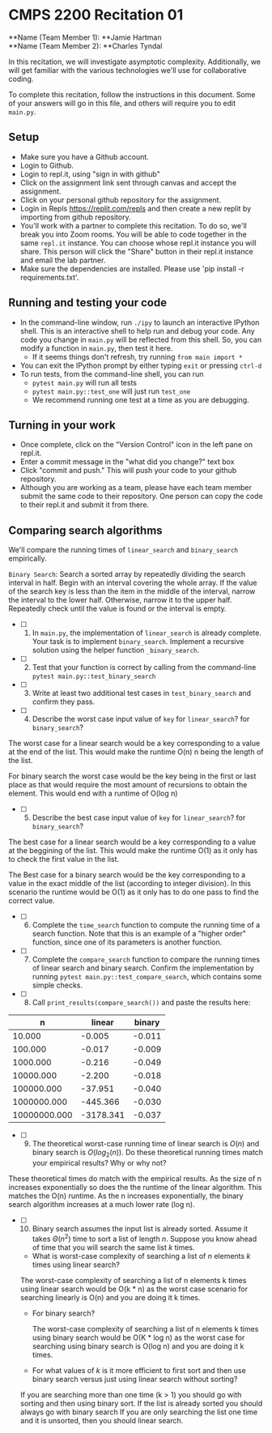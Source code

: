 # CMPS 2200  Recitation 01

**Name (Team Member 1): **Jamie Hartman   
**Name (Team Member 2): **Charles Tyndal

In this recitation, we will investigate asymptotic complexity. Additionally, we will get familiar with the various technologies we'll use for collaborative coding.

To complete this recitation, follow the instructions in this document. Some of your answers will go in this file, and others will require you to edit `main.py`.


## Setup
- Make sure you have a Github account.
- Login to Github.
- Login to repl.it, using "sign in with github"
- Click on the assignment link sent through canvas and accept the assignment. 
- Click on your personal github repository for the assignment.
- Login in Repls https://replit.com/repls and then create a new replit by importing from github repository.
- You'll work with a partner to complete this recitation. To do so, we'll break you into Zoom rooms. You will be able to code together in the same `repl.it` instance. You can choose whose repl.it instance you will share. This person will click the "Share" button in their repl.it instance and email the lab partner.
- Make sure the dependencies are installed. Please use 'pip install -r requirements.txt'.

## Running and testing your code
- In the command-line window, run `./ipy` to launch an interactive IPython shell. This is an interactive shell to help run and debug your code. Any code you change in `main.py` will be reflected from this shell. So, you can modify a function in `main.py`, then test it here.
  + If it seems things don't refresh, try running `from main import *`
- You can exit the IPython prompt by either typing `exit` or pressing `ctrl-d`
- To run tests, from the command-line shell, you can run
  + `pytest main.py` will run all tests
  + `pytest main.py::test_one` will just run `test_one`
  + We recommend running one test at a time as you are debugging.

## Turning in your work

- Once complete, click on the "Version Control" icon in the left pane on repl.it.
- Enter a commit message in the "what did you change?" text box
- Click "commit and push." This will push your code to your github repository.
- Although you are working as a team, please have each team member submit the same code to their repository. One person can copy the code to their repl.it and submit it from there.

## Comparing search algorithms

We'll compare the running times of `linear_search` and `binary_search` empirically.

`Binary Search`: Search a sorted array by repeatedly dividing the search interval in half. Begin with an interval covering the whole array. If the value of the search key is less than the item in the middle of the interval, narrow the interval to the lower half. Otherwise, narrow it to the upper half. Repeatedly check until the value is found or the interval is empty.

- [ ] 1. In `main.py`, the implementation of `linear_search` is already complete. Your task is to implement `binary_search`. Implement a recursive solution using the helper function `_binary_search`. 

- [ ] 2. Test that your function is correct by calling from the command-line `pytest main.py::test_binary_search`

- [ ] 3. Write at least two additional test cases in `test_binary_search` and confirm they pass.

- [ ] 4. Describe the worst case input value of `key` for `linear_search`? for `binary_search`? 

The worst case for a linear search would be a key corresponding to a value at the end of the list.  This would make the runtime O(n) n being the length of the list.   

For binary search the worst case would be the key being in the first or last place as that would require the most amount of recursions to obtain the element.  This would end with a runtime of O(log n)

- [ ] 5. Describe the best case input value of `key` for         `linear_search`? for `binary_search`? 

The best case for a linear search would be a key corresponding to a value at the beggining of the list.  This would make the runtime O(1) as it only has to check the first value in the list.  

The Best case for a binary search would be the key corresponding to a value in the exact middle of the list (according to integer division).  In this scenario the runtime would be O(1) as it only has to do one pass to find the correct value. 


- [ ] 6. Complete the `time_search` function to compute the running time of a search function. Note that this is an example of a "higher order" function, since one of its parameters is another function.

- [ ] 7. Complete the `compare_search` function to compare the running times of linear search and binary search. Confirm the implementation by running `pytest main.py::test_compare_search`, which contains some simple checks.

- [ ] 8. Call `print_results(compare_search())` and paste the results here:

|            n |    linear |   binary |
|--------------|-----------|----------|
|       10.000 |    -0.005 |   -0.011 |
|      100.000 |    -0.017 |   -0.009 |
|     1000.000 |    -0.216 |   -0.049 |
|    10000.000 |    -2.200 |   -0.018 |
|   100000.000 |   -37.951 |   -0.040 |
|  1000000.000 |  -445.366 |   -0.030 |
| 10000000.000 | -3178.341 |   -0.037 |

- [ ] 9. The theoretical worst-case running time of linear search is $O(n)$ and binary search is $O(log_2(n))$. Do these theoretical running times match your empirical results? Why or why not?

These theoretical times do match with the empirical results. As the size of n increases exponentially so does the the runtime of the linear algorithm. This matches the O(n) runtime.  As the n increases exponentially, the binary search algorithm increases at a much lower rate (log n).

- [ ] 10. Binary search assumes the input list is already sorted. Assume it takes $\Theta(n^2)$ time to sort a list of length $n$. Suppose you know ahead of time that you will search the same list $k$ times.


  + What is worst-case complexity of searching a list of $n$ elements $k$ times using linear search?


  The worst-case complexity of searching a list of n elements k times using linear search would be O(k * n) as the worst case scenario for searching linearly is O(n) and you are doing it k times.


  + For binary search?


    The worst-case complexity of searching a list of n elements k times using binary search would be O(K * log n) as the worst case for searching using binary search is O(log n) and you are doing it k times.
  

  + For what values of $k$ is it more efficient to first sort and then use binary search versus just using linear search without sorting?


  If you are searching more than one time (k > 1) you should go with sorting and then using binary sort.  If the list is already sorted you should always go with binary search  If you are only searching the list one time and it is unsorted, then you should linear search.
